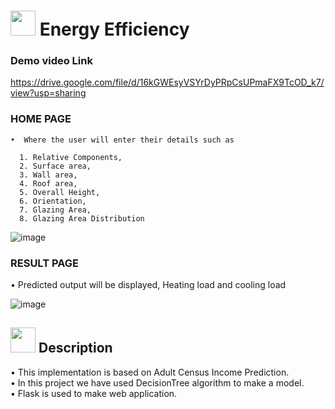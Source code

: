 # <img src="https://user-images.githubusercontent.com/84607354/158004857-78df6262-284d-4817-8692-288308344140.png" width="40"> Energy Efficiency 

### Demo video Link
https://drive.google.com/file/d/16kGWEsyVSYrDyPRpCsUPmaFX9TcOD_k7/view?usp=sharing

### HOME PAGE<br/>
    •  Where the user will enter their details such as
 
      1. Relative Components,
      2. Surface area,
      3. Wall area,
      4. Roof area, 
      5. Overall Height,
      6. Orientation, 
      7. Glazing Area, 
      8. Glazing Area Distribution

![image](https://user-images.githubusercontent.com/84607354/158005026-6a09f455-72e8-40f7-bba9-bac08088ae63.png)
    
### RESULT PAGE<br/>
•	Predicted output will be displayed, Heating load and cooling load 

![image](https://user-images.githubusercontent.com/84607354/158005063-cfb7155d-e1fc-4c0f-85bb-c5036c81c3b5.png)

## <img src="https://user-images.githubusercontent.com/84607354/131428371-1bc0df88-6f2a-4a5d-b017-5813116110b9.png" width="40"> Description
•	This implementation is based on Adult Census Income Prediction.<br/>
•	In this project we have used DecisionTree algorithm to make a model.<br/>
•	Flask is used to make web application.
